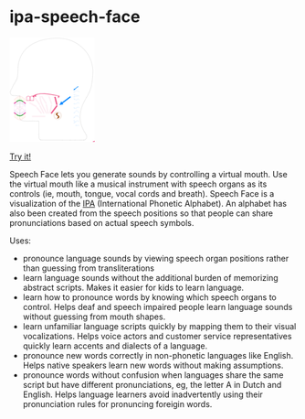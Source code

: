 # ipa-speech-face

[![batty](visual-vocals.png)](http://ajc5.github.io/speech-face)

[Try it!](http://ajc5.github.io/speech-face)

Speech Face lets you generate sounds by controlling a virtual mouth. Use the virtual mouth like a musical instrument with speech organs as its controls (ie, mouth, tongue, vocal cords and breath).  Speech Face is a visualization of the [IPA](https://en.wikipedia.org/wiki/International_Phonetic_Alphabet) (International Phonetic Alphabet). An alphabet has also been created from the speech positions so that people can share pronunciations based on actual speech symbols.

Uses:
- pronounce language sounds by viewing speech organ positions rather than guessing from transliterations
- learn language sounds without the additional burden of memorizing abstract scripts. Makes it easier for kids to learn language.
- learn how to pronounce words by knowing which speech organs to control. Helps deaf and speech impaired people learn language sounds without guessing from mouth shapes.
- learn unfamiliar language scripts quickly by mapping them to their visual vocalizations. Helps voice actors and customer service representatives quickly learn accents and dialects of a language.
- pronounce new words correctly in non-phonetic languages like English. Helps native speakers learn new words without making assumptions.
- pronounce words without confusion when languages share the same script but have different pronunciations, eg, the letter A in Dutch and English. Helps language learners avoid inadvertently using their pronunciation rules for pronuncing foreigin words.
